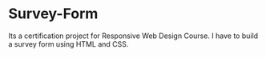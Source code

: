 # Survey-Form
Its a certification project for Responsive Web Design Course.  I have to build a survey form using HTML and CSS.
